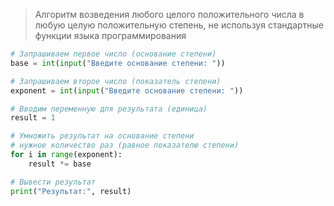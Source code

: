 > Алгоритм возведения любого целого положительного числа в любую
целую положительную степень, не используя стандартные функции
языка программирования


```python
# Запрашиваем первое число (основание степени)
base = int(input("Введите основание степени: "))

# Запрашиваем второе число (показатель степени)
exponent = int(input("Введите основание степени: "))

# Вводим переменную для результата (единица)
result = 1

# Умножить результат на основание степени
# нужное количество раз (равное показателю степени) 
for i in range(exponent):
    result *= base

# Вывести результат
print("Результат:", result)
```
